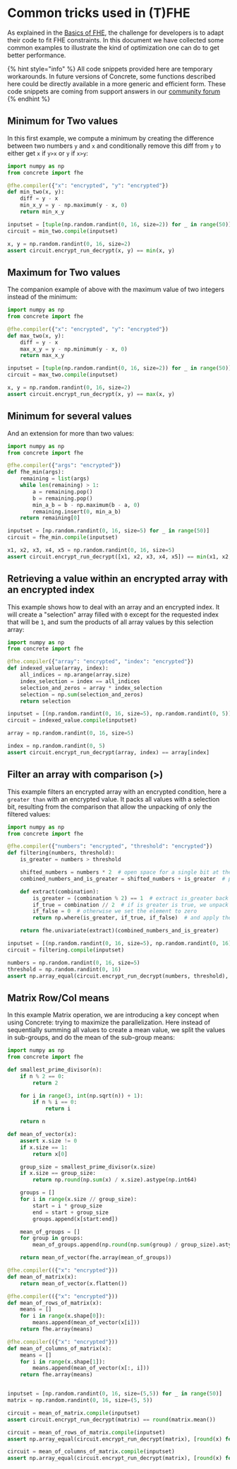 # Common tricks used in (T)FHE

As explained in the [Basics of FHE](../getting-started/fhe_basics.md), the challenge for developers
is to adapt their code to fit FHE constraints. In this document we have collected some common examples
to illustrate the kind of optimization one can do to get better performance.

{% hint style="info" %}
All code snippets provided here are temporary workarounds. In future versions of Concrete, some
functions described here could be directly available in a more generic and efficient form.
These code snippets are coming from support answers in our [community forum](https://community.zama.ai)
{% endhint %}

## Minimum for Two values

In this first example, we compute a minimum by creating the difference between two numbers `y` and `x`
and conditionally remove this diff from `y` to either get `x` if `y>x` or `y` if `x>y`:

```python
import numpy as np
from concrete import fhe

@fhe.compiler({"x": "encrypted", "y": "encrypted"})
def min_two(x, y):
	diff = y - x
	min_x_y = y - np.maximum(y - x, 0)
	return min_x_y

inputset = [tuple(np.random.randint(0, 16, size=2)) for _ in range(50)]
circuit = min_two.compile(inputset)

x, y = np.random.randint(0, 16, size=2)
assert circuit.encrypt_run_decrypt(x, y) == min(x, y)
```

## Maximum for Two values

The companion example of above with the maximum value of two integers instead of the minimum:

```python
import numpy as np
from concrete import fhe

@fhe.compiler({"x": "encrypted", "y": "encrypted"})
def max_two(x, y):
	diff = y - x
	max_x_y = y - np.minimum(y - x, 0)
	return max_x_y

inputset = [tuple(np.random.randint(0, 16, size=2)) for _ in range(50)]
circuit = max_two.compile(inputset)

x, y = np.random.randint(0, 16, size=2)
assert circuit.encrypt_run_decrypt(x, y) == max(x, y)
```

## Minimum for several values

And an extension for more than two values:

```python
import numpy as np
from concrete import fhe

@fhe.compiler({"args": "encrypted"})
def fhe_min(args):
    remaining = list(args)
    while len(remaining) > 1:
        a = remaining.pop()
        b = remaining.pop()
        min_a_b = b - np.maximum(b - a, 0)
        remaining.insert(0, min_a_b)
    return remaining[0]

inputset = [np.random.randint(0, 16, size=5) for _ in range(50)]
circuit = fhe_min.compile(inputset)

x1, x2, x3, x4, x5 = np.random.randint(0, 16, size=5)
assert circuit.encrypt_run_decrypt([x1, x2, x3, x4, x5]) == min(x1, x2, x3, x4, x5)
```

## Retrieving a value within an encrypted array with an encrypted index

This example shows how to deal with an array and an encrypted index. It will create a "selection" array filled with `0` except for the requested index that will be `1`, and sum the products of all array values by this selection array:

```python
import numpy as np
from concrete import fhe

@fhe.compiler({"array": "encrypted", "index": "encrypted"})
def indexed_value(array, index):
    all_indices = np.arange(array.size)
    index_selection = index == all_indices
    selection_and_zeros = array * index_selection
    selection = np.sum(selection_and_zeros)
    return selection

inputset = [(np.random.randint(0, 16, size=5), np.random.randint(0, 5)) for _ in range(50)]
circuit = indexed_value.compile(inputset)

array = np.random.randint(0, 16, size=5)

index = np.random.randint(0, 5)
assert circuit.encrypt_run_decrypt(array, index) == array[index]
```

## Filter an array with comparison (>)

This example filters an encrypted array with an encrypted condition, here a `greater than` with an encrypted value.
It packs all values with a selection bit, resulting from the comparison that allow the unpacking of only the filtered values:

```python
import numpy as np
from concrete import fhe

@fhe.compiler({"numbers": "encrypted", "threshold": "encrypted"})
def filtering(numbers, threshold):
    is_greater = numbers > threshold

    shifted_numbers = numbers * 2  # open space for a single bit at the end
    combined_numbers_and_is_greater = shifted_numbers + is_greater  # put is_greater to that bit

    def extract(combination):
        is_greater = (combination % 2) == 1  # extract is_greater back from packing
        if_true = combination // 2  # if is greater is true, we unpack the number and use it
        if_false = 0  # otherwise we set the element to zero
        return np.where(is_greater, if_true, if_false)  # and apply the operation

    return fhe.univariate(extract)(combined_numbers_and_is_greater)

inputset = [(np.random.randint(0, 16, size=5), np.random.randint(0, 16)) for _ in range(50)]
circuit = filtering.compile(inputset)

numbers = np.random.randint(0, 16, size=5)
threshold = np.random.randint(0, 16)
assert np.array_equal(circuit.encrypt_run_decrypt(numbers, threshold), list(map(lambda x: x if x > threshold else 0, numbers)))

```

## Matrix Row/Col means

In this example Matrix operation, we are introducing a key concept when using Concrete:
trying to maximize the parallelization. Here instead of sequentially summing all values to create a
mean value, we split the values in sub-groups, and do the mean of the sub-group means:

```python
import numpy as np
from concrete import fhe

def smallest_prime_divisor(n):
    if n % 2 == 0:
        return 2

    for i in range(3, int(np.sqrt(n)) + 1):
        if n % i == 0:
            return i

    return n

def mean_of_vector(x):
    assert x.size != 0
    if x.size == 1:
        return x[0]

    group_size = smallest_prime_divisor(x.size)
    if x.size == group_size:
        return np.round(np.sum(x) / x.size).astype(np.int64)

    groups = []
    for i in range(x.size // group_size):
        start = i * group_size
        end = start + group_size
        groups.append(x[start:end])

    mean_of_groups = []
    for group in groups:
        mean_of_groups.append(np.round(np.sum(group) / group_size).astype(np.int64))

    return mean_of_vector(fhe.array(mean_of_groups))

@fhe.compiler(({"x": "encrypted"}))
def mean_of_matrix(x):
    return mean_of_vector(x.flatten())

@fhe.compiler(({"x": "encrypted"}))
def mean_of_rows_of_matrix(x):
    means = []
    for i in range(x.shape[0]):
        means.append(mean_of_vector(x[i]))
    return fhe.array(means)

@fhe.compiler(({"x": "encrypted"}))
def mean_of_columns_of_matrix(x):
    means = []
    for i in range(x.shape[1]):
        means.append(mean_of_vector(x[:, i]))
    return fhe.array(means)


inputset = [np.random.randint(0, 16, size=(5,5)) for _ in range(50)]
matrix = np.random.randint(0, 16, size=(5, 5))

circuit = mean_of_matrix.compile(inputset)
assert circuit.encrypt_run_decrypt(matrix) == round(matrix.mean())

circuit = mean_of_rows_of_matrix.compile(inputset)
assert np.array_equal(circuit.encrypt_run_decrypt(matrix), [round(x) for x in matrix.mean(1)])

circuit = mean_of_columns_of_matrix.compile(inputset)
assert np.array_equal(circuit.encrypt_run_decrypt(matrix), [round(x) for x in matrix.mean(0)])
```
